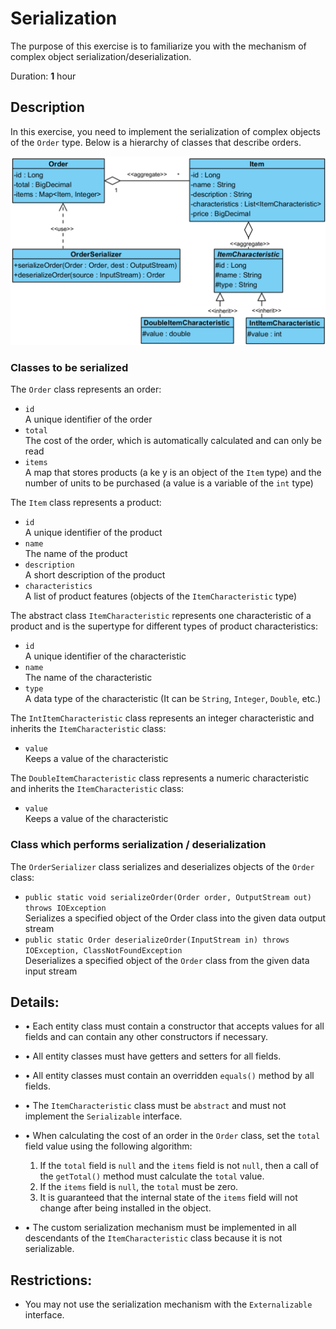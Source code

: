 # Serialization

The purpose of this exercise is to familiarize you with the mechanism of complex object serialization/deserialization.

Duration: **1** hour

## Description

In this exercise, you need to implement the serialization of complex objects of the `Order` type. Below is a hierarchy of classes that describe orders.

<img src="img.png" width="600"/>

### Classes to be serialized

The `Order` class represents an order:

- `id` \
  A unique identifier of the order
- `total` \
  The cost of the order, which is automatically calculated and can only be read 
- `items` \
  A map that stores products (a ke  y is an object of the `Item` type) and the number of units to be purchased (a value is a variable of the `int` type)

The `Item` class represents a product:

- `id` \
  A unique identifier of the product
- `name` \
  The name of the product
- `description` \
  A short description of the product
- `characteristics` \
  A list of product features (objects of the `ItemCharacteristic` type)

The abstract class `ItemCharacteristic` represents one characteristic of a product and is the supertype for different types of product characteristics:

- `id` \
  A unique identifier of the characteristic
- `name` \
  The name of the characteristic
- `type` \
  A data type of the characteristic (It can be `String`, `Integer`, `Double`, etc.)

The `IntItemCharacteristic` class represents an integer characteristic and inherits the `ItemCharacteristic` class:

- `value` \
  Keeps a value of the characteristic 
 
The `DoubleItemCharacteristic` class represents a numeric characteristic and inherits the `ItemCharacteristic` class:

- `value` \
 Keeps a value of the characteristic

### Class which performs serialization / deserialization

The `OrderSerializer` class serializes and deserializes objects of the `Order` class:

- `public static void serializeOrder(Order order, OutputStream out) throws IOException` \
  Serializes a specified object of the Order class into the given data output stream
- `public static Order deserializeOrder(InputStream in) throws IOException, ClassNotFoundException` \
  Deserializes a specified object of the `Order` class from the given data input stream

## Details:

- •	Each entity class must contain a constructor that accepts values for all fields and can contain any other constructors if necessary.  
- •	All entity classes must have getters and setters for all fields.  
- •	All entity classes must contain an overridden `equals()` method by all fields.
- •	The `ItemCharacteristic` class must be `abstract` and must not implement the `Serializable` interface.
- •	When calculating the cost of an order in the `Order` class, set the `total` field value using the following algorithm: 

    1.	If the `total` field is `null` and the `items` field is not `null`, then a call of the `getTotal()` method must calculate the `total` value.  
    2.	If the `items` field is `null`, the `total` must be zero.  
    3.	It is guaranteed that the internal state of the `items` field will not change after being installed in the object.  

- •	The custom serialization mechanism must be implemented in all descendants of the `ItemCharacteristic` class because it is not serializable.

## Restrictions:

- You may not use the serialization mechanism with the `Externalizable` interface.
